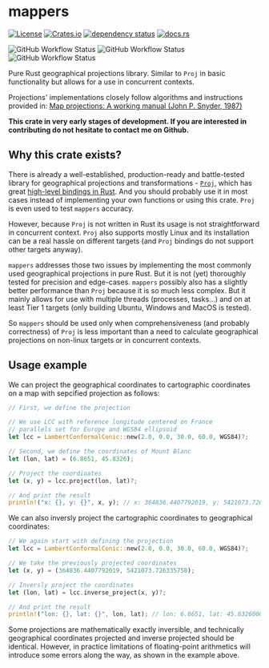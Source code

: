 # mappers

[![License](https://img.shields.io/github/license/ScaleWeather/mappers)](https://choosealicense.com/licenses/apache-2.0/)
[![Crates.io](https://img.shields.io/crates/v/mappers)](https://crates.io/crates/mappers)
[![dependency status](https://deps.rs/repo/github/ScaleWeather/mappers/status.svg)](https://deps.rs/repo/github/ScaleWeather/mappers)
[![docs.rs](https://img.shields.io/docsrs/mappers)](https://docs.rs/mappers)

![GitHub Workflow Status](https://img.shields.io/github/actions/workflow/status/ScaleWeather/mappers/linux.yml?branch=main&label=Build%20on%20Ubuntu)
![GitHub Workflow Status](https://img.shields.io/github/actions/workflow/status/ScaleWeather/mappers/windows.yml?branch=main&label=Build%20on%20Windows)
![GitHub Workflow Status](https://img.shields.io/github/actions/workflow/status/ScaleWeather/mappers/macos.yml?branch=main&label=Build%20on%20MacOS)

Pure Rust geographical projections library. Similar to `Proj` in basic functionality but allows for a use in concurrent contexts.

Projections' implementations closely follow algorithms and instructions provided in: [Map projections: A working manual (John P. Snyder, 1987)](https://pubs.er.usgs.gov/publication/pp1395)

**This crate in very early stages of development. If you are interested in contributing do not hesitate to contact me on Github.**

## Why this crate exists?

There is already a well-established, production-ready and battle-tested library for geographical projections and transformations - [`Proj`](https://proj.org/), which has great [high-level bindings in Rust](https://crates.io/crates/proj). And you should probably use it in most cases instead of implementing your own functions or using this crate. `Proj` is even used to test `mappers` accuracy.

However, because `Proj` is not written in Rust its usage is not straightforward in concurrent context. `Proj` also supports mostly Linux and its installation can be a real hassle on different targets (and `Proj` bindings do not support other targets anyway).

`mappers` addresses those two issues by implementing the most commonly used geographical projections in pure Rust. But it is not (yet) thoroughly tested for precision and edge-cases. `mappers` possibly also has a slightly better performance than `Proj` because it is so much less complex. But it mainly allows for use with multiple threads (processes, tasks...) and on at least Tier 1 targets (only building Ubuntu, Windows and MacOS is tested).

So `mappers` should be used only when comprehensiveness (and probably correctness) of `Proj` is less important than a need to calculate geographical projections on non-linux targets or in concurrent contexts.

## Usage example

We can project the geographical coordinates to cartographic coordinates on a map with sepcified projection as follows:

```rust
// First, we define the projection

// We use LCC with reference longitude centered on France
// parallels set for Europe and WGS84 ellipsoid
let lcc = LambertConformalConic::new(2.0, 0.0, 30.0, 60.0, WGS84)?;

// Second, we define the coordinates of Mount Blanc
let (lon, lat) = (6.8651, 45.8326);

// Project the coordinates
let (x, y) = lcc.project(lon, lat)?;

// And print the result
println!("x: {}, y: {}", x, y); // x: 364836.4407792019, y: 5421073.726335758
```

We can also inversly project the cartographic coordinates to geographical coordinates:

```rust
// We again start with defining the projection
let lcc = LambertConformalConic::new(2.0, 0.0, 30.0, 60.0, WGS84)?;

// We take the previously projected coordinates
let (x, y) = (364836.4407792019, 5421073.726335758);

// Inversly project the coordinates
let (lon, lat) = lcc.inverse_project(x, y)?;

// And print the result
println!("lon: {}, lat: {}", lon, lat); // lon: 6.8651, lat: 45.83260000001716
```

Some projections are mathematically exactly inversible, and technically geographical coordinates projected and inverse projected should be identical. However, in practice limitations of floating-point arithmetics will introduce some errors along the way, as shown in the example above.
